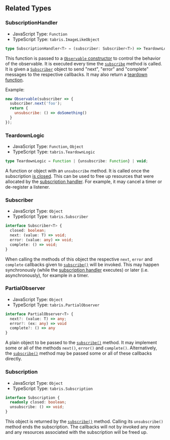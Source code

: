 ## Related Types

### SubscriptionHandler<T>

* JavaScript Type: `Function`
* TypeScript Type: `tabris.ImageLikeObject`

```ts
type SubscriptionHandler<T> = (subscriber: Subscriber<T>) => TeardownLogic;
```

This function is passed to a [`Observable` constructor](#constructor) to control the behavior of the observable. It is executed every time the [`subscribe`](#subscribeobserver) method is called. It is given a [`Subscriber`](#subscribert) object to send "next", "error" and "complete" messages to the respective callbacks. It may also return a [teardown function](#teardownloagic).

Example:

```js
new Observable(subscriber => {
  subscriber.next('foo');
  return {
    unsubscribe: () => doSomething()
  }
});
```

### TeardownLogic

* JavaScript Type: `Function`, `Object`
* TypeScript Type: `tabris.TeardownLogic`

```ts
type TeardownLogic = Function | {unsubscribe: Function} | void;
```

A function or object with an `unsubscribe` method. It is called once the subscription [is closed](#subscription). This can be used to free up resources that were allocated by the [subscription handler](#subscriptionhandlert). For example, it may cancel a timer or de-register a listener.

### Subscriber<T>

* JavaScript Type: `Object`
* TypeScript Type: `tabris.Subscriber`

```ts
interface Subscriber<T> {
  closed: boolean;
  next: (value: T) => void;
  error: (value: any) => void;
  complete: () => void;
}
```

When calling the methods of this object the respective `next`, `error` and `complete` callbacks given to [`subscribe()`](#subscribeobserver) will be invoked. This may happen synchronously (while the [subscription handler](#subscriptionhandlert) executes) or later (i.e. asynchronously), for example in a timer.

### PartialObserver<T>

* JavaScript Type: `Object`
* TypeScript Type: `tabris.PartialObserver`

```ts
interface PartialObserver<T> {
  next?: (value: T) => any;
  error?: (ex: any) => void
  complete?: () => any
}
```

A plain object to be passed to the [`subscribe()`](#subscribeobserver) method. It may implement some or all of the methods `next()`, `error()` and `complete()`. Alternatively, the [`subscribe()`](#subscribeobserver) method may be passed some or all of these callbacks directly.

### Subscription

* JavaScript Type: `Object`
* TypeScript Type: `tabris.Subscription`

```ts
interface Subscription {
  readonly closed: boolean;
  unsubscribe: () => void;
}
```

This object is returned by the [`subscribe()`](#subscribeobserver) method. Calling its `unsubscribe()` method ends the subscription. The callbacks will not by invoked any more and any resources associated with the subscription will be freed up.
